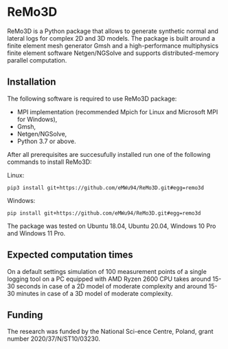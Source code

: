 # ReMo3D
ReMo3D is a Python package that allows to generate synthetic normal and lateral logs for complex 2D and 3D models. The package is built around a finite element mesh generator Gmsh and a high-performance multiphysics finite element software Netgen/NGSolve and supports distributed-memory parallel computation.

## Installation
The following software is required to use ReMo3D package:
- MPI implementation (recommended Mpich for Linux and Microsoft MPI for Windows),
- Gmsh,
- Netgen/NGSolve,
- Python 3.7 or above.

After all prerequisites are succesufully installed run one of the following commands to install ReMo3D:

Linux:
```
pip3 install git+https://github.com/eMWu94/ReMo3D.git#egg=remo3d
```

Windows:
```
pip install git+https://github.com/eMWu94/ReMo3D.git#egg=remo3d
```

The package was tested on Ubuntu 18.04, Ubuntu 20.04, Windows 10 Pro and Windows 11 Pro.

## Expected computation times
On a default settings simulation of 100 measurement points of a single logging tool on a PC equipped with AMD Ryzen 2600 CPU takes around 15-30 seconds in case of a 2D model of moderate complexity and around 15-30 minutes in case of a 3D model of moderate complexity.

## Funding
The  research  was  funded  by  the  National  Sci-ence  Centre,  Poland,  grant  number  2020/37/N/ST10/03230.
